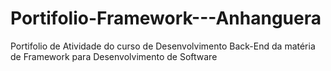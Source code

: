 # Portifolio-Framework---Anhanguera
Portifolio de Atividade do curso de Desenvolvimento Back-End da matéria de Framework para Desenvolvimento de Software
